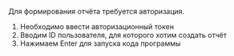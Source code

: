 Для формирования отчёта требуется авторизация.

1. Необходимо ввести авторизационный токен
2. Вводим ID пользователя, для которого хотим создать отчёт
3. Нажимаем Enter для запуска кода программы
